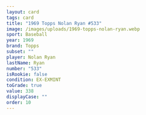 ```yaml
---
layout: card
tags: card
title: "1969 Topps Nolan Ryan #533"
image: /images/uploads/1969-topps-nolan-ryan.webp
sport: Baseball
year: 1969
brand: Topps
subset: ""
player: Nolan Ryan
lastName: Ryan
number: "533"
isRookie: false
condition: EX-EXMINT
toGrade: true
value: 338
displayCase: ""
order: 10
---
```

